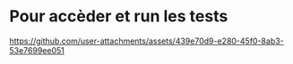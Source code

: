 # Pour accèder et run les tests

https://github.com/user-attachments/assets/439e70d9-e280-45f0-8ab3-53e7699ee051

